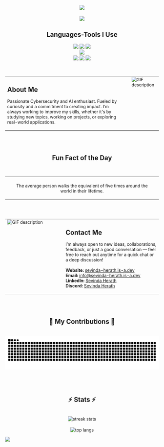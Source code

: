<div align="center">
    <img src="https://github.com/user-attachments/assets/d11529b0-9396-47b1-9cf3-8ab68416f349"/>
</div>

<br/>
<div align="center">
    <img src="https://readme-typing-svg.herokuapp.com/?font=Righteous&size=35&center=true&vCenter=true&width=500&height=70&duration=4000&lines=Hello+There!+👋;+I'm+Sevinda+Herath!;🇱🇰+🇱🇰+🇱🇰;" />
</div>

<h2 align="center">Languages-Tools I Use</h2>
<div align="center">
    <img src = "https://github.com/user-attachments/assets/fc2aedc0-227b-4a6f-9833-730c2969e950" width = "55">
    <img src = "https://github.com/user-attachments/assets/3f5fedd2-0540-4422-b3b3-fff4e728a9bb" width = "55">
    <img src = "https://github.com/user-attachments/assets/d6bfbb36-c458-48eb-8aac-43fcbef5812e" width = "45"><br>
    <img src="https://skillicons.dev/icons?i=python,react,java,mysql,c" /><br>
    <img src = "https://github.com/user-attachments/assets/171c9158-1392-4e15-a2c7-83a883487420" width = "45">
    <img src = "https://github.com/user-attachments/assets/d24674ba-c4e1-4edd-a2ee-f7b72df20b4c" width = "45">
    <img src = "https://github.com/user-attachments/assets/2cbe786c-e0d0-4260-bc39-211c5d9f2c89" width = "45">    
</div>
<br/>
<br/>

<table style="width:100%; border-collapse: collapse; border: none;">
  <tr style="border: none;">
    <td style="border: none; vertical-align: top; padding-right: 20px;">
      <h2>About Me</h2>
      <p>
        Passionate Cybersecurity and AI enthusiast. Fueled by curiosity and a commitment to creating impact. I’m always working to improve my skills, whether it's by studying new topics, working on projects, or exploring real-world applications.
      </p>
    </td>
    <td style="border: none; vertical-align: top;">
      <img src="https://github.com/user-attachments/assets/e860bc36-7e9d-4e7f-9ade-5445520ef023" alt="GIF description" width="300px" height="auto">
    </td>
  </tr>
</table>
<br/>
<br/>

<h2 align="center">Fun Fact of the Day</h2>
<div align="center">
    <br/>
<table>
  <tr>
    <td style="text-align: center; padding: 20px;">
      <!-- FUN_FACT_SECTION -->
The average person walks the equivalent of five times around the world in their lifetime.
<!-- END_FUN_FACT_SECTION -->
    </td>
  </tr>
</table>
</div>
<br/>
<br/>
<table style="width:100%; border-collapse: collapse; border: none;">
  <tr style="border: none;">
    <td style="border: none; vertical-align: top; padding-right: 20px; width: 300px;">
      <img src="https://github.com/user-attachments/assets/1d3dfb3e-9ff3-408d-a145-5e1437bf8307" alt="GIF description" width="300px" height="auto">
    </td>
    <td style="border: none; vertical-align: top; width: 600px;">
      <h2>Contact Me</h2> 
        <p>
        I’m always open to new ideas, collaborations, feedback, or just a good conversation — feel free to reach out anytime for a quick chat or a deep discussion!
        <br/><br/>
        <strong>Website:</strong> <a href="https://sevinda-herath.is-a.dev">sevinda-herath.is-a.dev</a>
        <br/>
        <strong>Email:</strong> <a href="mailto:info@sevinda-herath.is-a.dev"target="_blank">info@sevinda-herath.is-a.dev</a><br/>
        <strong>LinkedIn:</strong> <a href="https://www.linkedin.com/in/sevindaherath/" target="_blank">Sevinda Herath</a><br/>
        <strong>Discord:</strong> <a href="https://discord.com/users/1269947570214535301" target="_blank">Sevinda Herath</a><br/>
        </p>    
    </td>
  </tr>
</table>
<br/>
<br/>
<div align="center">
  <h2>🐍 My Contributions 🐍</h2>
  <br>
  <img alt="snake eating my contributions" src="https://github.com/Sevinda-Herath/Sevinda-Herath/blob/output/github-contribution-grid-snake-dark.svg" />
  <br/><br/><br/>
    
</div>

<br/>

<h2 align="center">⚡ Stats ⚡</h2>
<br>
<div align=center>
  <img width=390 src="https://github-readme-stats.vercel.app/api?username=sevinda-herath&theme=tokyonight&rank_icon=github&show_icons=true&hide_border=true&count_private=true" alt="streak stats"/> 
    <br><br>
  <img width=390 align="center" src="https://github-readme-stats.vercel.app/api/top-langs/?username=sevinda-herath&theme=tokyonight&show_icons=true&hide_border=true&layout=compact" alt="top langs" />
</div>


![](https://hit.yhype.me/github/profile?account_id=119860637)
